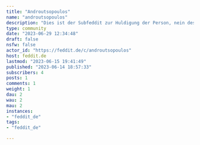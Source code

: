 ```yaml
---
title: "Androutsopoulos" 
name: "androutsopoulos"
description: "Dies ist der Subfeddit zur Huldigung der Person, nein des Phänomens Androutsopoulos in jeglicher Form und zum Austausch über die deutsche Jugendsprache, entstanden durch die 2023er Redditmigration."
type: community
date: "2023-06-29 12:34:48"
draft: false
nsfw: false
actor_id: "https://feddit.de/c/androutsopoulos"
host: feddit.de
lastmod: "2023-06-15 19:41:49"
published: "2023-06-14 18:57:33"
subscribers: 4
posts: 1
comments: 1
weight: 1
dau: 2
wau: 2
mau: 2
instances:
- "feddit_de"
tags: 
- "feddit_de"

---
```

